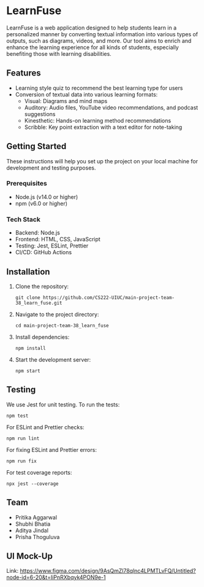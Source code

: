 ﻿# LearnFuse

LearnFuse is a web application designed to help students learn in a personalized manner by converting textual information into various types of outputs, such as diagrams, videos, and more. Our tool aims to enrich and enhance the learning experience for all kinds of students, especially benefiting those with learning disabilities.

## Features

- Learning style quiz to recommend the best learning type for users
- Conversion of textual data into various learning formats:
  - Visual: Diagrams and mind maps
  - Auditory: Audio files, YouTube video recommendations, and podcast suggestions
  - Kinesthetic: Hands-on learning method recommendations
  - Scribble: Key point extraction with a text editor for note-taking

## Getting Started

These instructions will help you set up the project on your local machine for development and testing purposes.

### Prerequisites

- Node.js (v14.0 or higher)
- npm (v6.0 or higher)

### Tech Stack

- Backend: Node.js
- Frontend: HTML, CSS, JavaScript
- Testing: Jest, ESLint, Prettier
- CI/CD: GitHub Actions

## Installation

1. Clone the repository:

   ```
   git clone https://github.com/CS222-UIUC/main-project-team-38_learn_fuse.git
   ```

2. Navigate to the project directory:

   ```
   cd main-project-team-38_learn_fuse
   ```

3. Install dependencies:

   ```
   npm install
   ```

4. Start the development server:
   ```
   npm start
   ```

## Testing

We use Jest for unit testing. To run the tests:

```
npm test
```

For ESLint and Prettier checks:

```
npm run lint
```

For fixing ESLint and Prettier errors:

```
npm run fix
```

For test coverage reports:

```
npx jest --coverage
```

## Team

- Pritika Aggarwal
- Shubhi Bhatia
- Aditya Jindal
- Prisha Thoguluva

## UI Mock-Up

Link: https://www.figma.com/design/9AsQmZl78qlnc4LPMTLvFQ/Untitled?node-id=6-20&t=IiPnRXbqyk4PON9e-1
